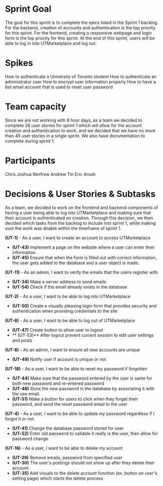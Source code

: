 # Sprint Goal

The goal for this sprint is to complete the epics listed in the Sprint 1 backlog. For the backend, creation of accounts and authentication is the top priority for this sprint. For the frontend, creating a responsive webpage and login form is the top priority for this sprint. At the end of this sprint, users will be able to log in into UTMarketplace and log out.

# Spikes

How to authenticate a University of Toronto student
How to authenticate an administrator user
How to encrypt user information properly
How to have a bot email account that is used to reset user password

# Team capacity

Since we are not working with 8 hour days, as a team we decided to complete 26 user stories for sprint 1 which will allow for the account creation and authentication to work, and we decided that we have no more than 45 user stories in a single sprint. We also have documentation to complete during sprint 1.

# Participants

Chris
Joshua
Renfrew
Andrew
Tin
Eric
Arush

# Decisions & User Stories & Subtasks
As a team, we decided to work on the frontend and backend components of having a user being able to log into UTMarketplace and making sure that their account is authenticated on creation. Through this decision, we then decided which tasks from the backlog to include into sprint 1, while making sure the work was doable within the timeframe of sprint 1.

**(UT-1)** - As a user, I want to create an account to access UTMarketplace
* **(UT-43)** Implement a page on the website where a user can enter their information.
* **(UT-45)** Ensure that when the form is filled out with correct information, the user gets added to the database and a user object is made.

**(UT-11)** - As an admin, I want to verify the emails that the users register with
* **(UT-34)** Make a server address to send emails
* **(UT-54)** Check if the email already exists in the database

**(UT-2)** - As a user, I want to be able to log into UTMarketplace
* **(UT-50)** Create a visually pleasing login form that provides security and authentication when providing credentials to the site

**(UT-6)** - As a user, I want to be able to log out of UTMarketplace
* **(UT-47)** Create button to allow user to logout
* ** (UT-53)** After logout prevent current session to edit user settings and posts

**(UT-8)** - As an admin, I want to ensure all new accounts are unique
* **(UT-49)** Notify user if account is unique or not

**(UT-18)** - As a user, I want to be able to reset my password if forgotten
* **(UT-44)** Make sure that the password entered by the user is same for both new password and re-entered password
* **(UT-48)** Store the new password in the database by associating it with the use email.
* **(UT-51)** Make a button for users to click when they forget their password, and send the reset password email to the user

**(UT-4)** - As a user, I want to be able to update my password regardless if I forgot it or not
* **(UT-41)** Change the database password stored for user
* **(UT-52)** Enter old password to validate it really is the user, then allow for password change

**(UT-16)** - As a user, I want to be able to delete my account
* **(UT-29)** Remove emails, password from specified user
* **(UT-30)** The user's postings should not show up after they delete their account
* **(UT-35)** Add visuals to the delete account function (ex. button on user's setting page) which starts the delete process
